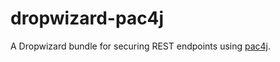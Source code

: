 # dropwizard-pac4j

A Dropwizard bundle for securing REST endpoints using
[pac4j](http://www.pac4j.org/).
